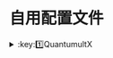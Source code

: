 # 自用配置文件

<details>
   <summary>:key:1️⃣QuantumultX</summary>    
* ###配置：[***QuantumultX.conf***](https://raw.githubusercontent.com/Repcz/Open-Proflies/main/QuantumultX/QuantumultX.conf) 

<details>
   <summary>:key:2️⃣Shadowrocket</summary> 
* ###配置：[***Shadowrocket.conf***](https://github.com/Repcz/Profiles/blob/Master/Shadowrocket/Shadowrocket.conf) 

<details>
   <summary>:key:3️⃣Clash For Windows</summary>    
* ###配置[***CFW.yml***](https://github.com/Repcz/Profiles/blob/Master/Clash%20For%20Windows/CFW.yml) 
